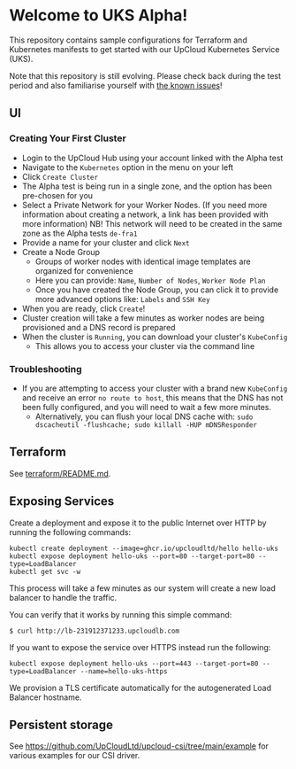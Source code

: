 # Welcome to UKS Alpha!

This repository contains sample configurations for Terraform and Kubernetes manifests to get started with our UpCloud Kubernetes Service (UKS).

Note that this repository is still evolving. Please check back during the test period and also familiarise yourself with [the known issues](KNOWN_ISSUES.md)!

## UI

### Creating Your First Cluster

* Login to the UpCloud Hub using your account linked with the Alpha test
* Navigate to the `Kubernetes` option in the menu on your left
* Click `Create Cluster`
* The Alpha test is being run in a single zone, and the option has been pre-chosen for you
* Select a Private Network for your Worker Nodes. (If you need more information about creating a network, a link has 
  been provided with more information) NB! This network will need to be created in the same zone as the Alpha tests `de-fra1`
* Provide a name for your cluster and click `Next`
* Create a Node Group
  * Groups of worker nodes with identical image templates are organized for convenience
  * Here you can provide: `Name`, `Number of Nodes`, `Worker Node Plan`
  * Once you have created the Node Group, you can click it to provide more advanced options like: `Labels` and `SSH Key`
* When you are ready, click `Create`!
* Cluster creation will take a few minutes as worker nodes are being provisioned and a DNS record is prepared
* When the cluster is `Running`, you can download your cluster's `KubeConfig`
  * This allows you to access your cluster via the command line

### Troubleshooting

* If you are attempting to access your cluster with a brand new `KubeConfig` and receive an error `no route to host`, this means that the DNS has not been fully configured, and you will need to wait a few more minutes.
  * Alternatively, you can flush your local DNS cache with: `sudo dscacheutil -flushcache; sudo killall -HUP mDNSResponder`
##  Terraform

See [terraform/README.md](terraform/README.md).

## Exposing Services

Create a deployment and expose it to the public Internet over HTTP by running the following commands:

```
kubectl create deployment --image=ghcr.io/upcloudltd/hello hello-uks
kubectl expose deployment hello-uks --port=80 --target-port=80 --type=LoadBalancer
kubectl get svc -w
```

This process will take a few minutes as our system will create a new load balancer to handle the traffic.

You can verify that it works by running this simple command:

```
$ curl http://lb-231912371233.upcloudlb.com
```

If you want to expose the service over HTTPS instead run the following:

```
kubectl expose deployment hello-uks --port=443 --target-port=80 --type=LoadBalancer --name=hello-uks-https
```

We provision a TLS certificate automatically for the autogenerated Load Balancer hostname.

## Persistent storage

See https://github.com/UpCloudLtd/upcloud-csi/tree/main/example for various examples for our CSI driver.

